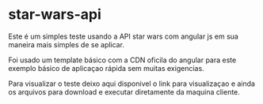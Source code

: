 # star-wars-api

Este é um simples teste usando a API star wars  com  angular js
em sua maneira mais simples de se aplicar.

Foi usado um template básico com a CDN oficila do angular para
este exemplo básico de aplicaçao rápida sem muitas exigencias.

Para visualizar o teste deixo aqui disponivel o link para visualizaçao
e ainda os arquivos para download e executar diretamente da maquina cliente.

